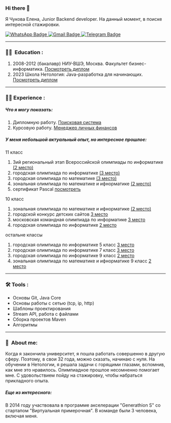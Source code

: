 ### Hi there 👋

Я Чукова Елена, Junior Backend developer.
На данный момент, в поиске интересной стажировки.

<div id="badges">
  <a href="https://wa.me/79067811858">
    <img src="https://img.shields.io/badge/WhatsApp-green?logo=WhatsApp&logoColor=white" alt="WhatsApp Badge"/>
  </a>
  <a href="mailto:chukova1991@gmail.com">
    <img src="https://img.shields.io/badge/Gmail-red?logo=Gmail&logoColor=white" alt="Gmail Badge"/>
  </a>
  <a href="https://t.me/alenkakomi">
    <img src="https://img.shields.io/badge/Telegram-blue?logo=Telegram&logoColor=white" alt="Telegram Badge"/>
  </a>
</div>

---
### :woman_student:  Education :
1. 2008-2012 (бакалавр) НИУ-ВШЭ, Москва. Факультет бизнес-информатика. [Посмотреть диплом](https://github.com/Aaaleenka/documents/blob/main/1.jpeg)
2. 2023 Школа Нетология: Java-разработка для начинающих. [Посмотреть диплом](https://github.com/Aaaleenka/documents/blob/main/certificate.pdf)
---
### :woman_technologist: Experience :
##### **Что я могу показать:**
1. Дипломную работу. [Поисковая система](https://github.com/Aaaleenka/pcs-final-diplom)
2. Курсовую работу. [Менеджер личных финансов](https://github.com/Aaaleenka/FinanceManager)

##### **У меня небольшой актуальный опыт, но интересное прошлое:**

11 класс
1. 3ий региональный этап Всероссийской олимпиады по информатике [(2 место)](https://github.com/Aaaleenka/documents/blob/main/photo_2023-09-27%2013.38.13.jpeg)
2. городская олимпиада по информатике [(3 место)](https://github.com/Aaaleenka/documents/blob/main/photo_2023-09-27%2013.38.16.jpeg)
3. городская олимпиада по математике [(3 место)](https://github.com/Aaaleenka/documents/blob/main/photo_2023-09-27%2013.38.13.jpeg)
4. зональная олимпиада по математике и ифнорматике [(2 место)](https://github.com/Aaaleenka/documents/blob/main/photo_2023-09-27%2013.38.17.jpeg)
5. сертификат Pascal [посмотреть](https://github.com/Aaaleenka/documents/blob/main/photo_2023-09-27%2013.38.15.jpeg)

10 класс
1. зональная олимпиада по математике и ифнорматике [(2 место)](https://github.com/Aaaleenka/documents/blob/main/photo_2023-09-27%2013.48.48.jpeg)
2. городской конкурс детских сайтов [3 место](https://github.com/Aaaleenka/documents/blob/main/photo_2023-09-27%2013.48.46.jpeg)
3. московская командная олимпиада по информатике [3 место](https://github.com/Aaaleenka/documents/blob/main/photo_2023-09-27%2013.48.47.jpeg)
4. городская олимпиада по информатике [2 место](https://github.com/Aaaleenka/documents/blob/main/photo_2023-09-27%2013.50.17%20(1).jpeg)

остальне классы
1. городская олимпиада по информатике 5 класс [3 место](https://github.com/Aaaleenka/documents/blob/main/photo_2023-09-27%2013.50.14.jpeg)
2. городская олимпиада по информатике 7 класс [3 место](https://github.com/Aaaleenka/documents/blob/main/photo_2023-09-27%2013.50.15.jpeg)
3. городская олимпиада по информатике 9 класс [2 место](https://github.com/Aaaleenka/documents/blob/main/photo_2023-09-27%2013.50.16.jpeg)
4. зональная олимпиада по математике и ифнорматике 9 класс [2 место](https://github.com/Aaaleenka/documents/blob/main/photo_2023-09-27%2013.50.17.jpeg)

---
### :hammer_and_wrench: Tools :

+ Основы Git, Java Core
+ Основы работы с сетью (tcp, ip, http)
+ Шаблоны проектирования
+ Stream API, работа с файлами 
+ Cборка проектов Maven
+ Алгоритмы

____
### :woman:  About me:

Когда я закончила университет, я пошла работать совершенно в другую сферу. Поэтому, в свои 32 года, можно сказать, начинаю с нуля. 
На обучении в Нетологии, я решала задачи с горящими глазами, вспомнив, как мне это нравилось. Олимпиадное прошлое несомненно помогает мне. С удовольствием пойду на стажировку, чтобы набраться прикладного опыта. 

##### **Еще из интересного:**

В 2014 году участвовала в программе акселерации "Generathion S" со стартапом "Виртуальная примерочная". В команде были 3 человека, включая меня. 

<!--
**Aaaleenka/aaaleenka** is a ✨ _special_ ✨ repository because its `README.md` (this file) appears on your GitHub profile.

Here are some ideas to get you started:

- 🔭 I’m currently working on ...
- 🌱 I’m currently learning ...
- 👯 I’m looking to collaborate on ...
- 🤔 I’m looking for help with ...
- 💬 Ask me about ...
- 📫 How to reach me: ...
- 😄 Pronouns: ...
- ⚡ Fun fact: ...
-->
